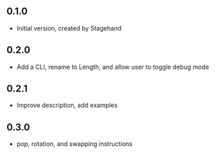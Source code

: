 ## 0.1.0

- Initial version, created by Stagehand

## 0.2.0

- Add a CLI, rename to Length, and allow user to toggle debug mode

## 0.2.1

- Improve description, add examples

## 0.3.0

- pop, rotation, and swapping instructions